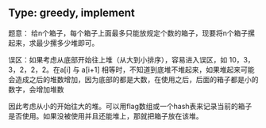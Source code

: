 ## Type: greedy, implement

题意： 给n个箱子，每个箱子上面最多只能放规定个数的箱子，现要将n个箱子摞起来，求最少摞多少堆即可。

误区：如果考虑从底部开始往上堆（从大到小排序），容易进入误区，如 10，3，3，2，2，2。在a[i] 与 a[i+1] 相等时，不知道到底堆不堆起来，如果堆起来可能会造成之后的堆数增加，因为底部的都是大数，在使用之后，后面的箱子都是小的数字，会增加堆数

因此考虑从小的开始往大的堆。可以用flag数组或一个hash表来记录当前的箱子是否使用。如果没被使用并且还能堆上，那就把箱子放在该堆。